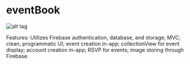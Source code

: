 # eventBook

![alt tag](http://i.imgur.com/xqYfkXO.png)

Features: Utilizes Firebase authentication, database, and storage; MVC; clean, programmatic UI; event creation in-app; collectionView for event display; account creation in-app; RSVP for events; image storing through Firebase.
